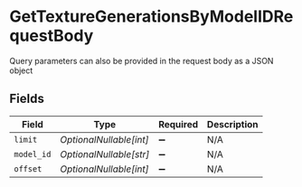 # GetTextureGenerationsByModelIDRequestBody

Query parameters can also be provided in the request body as a JSON object


## Fields

| Field                   | Type                    | Required                | Description             |
| ----------------------- | ----------------------- | ----------------------- | ----------------------- |
| `limit`                 | *OptionalNullable[int]* | :heavy_minus_sign:      | N/A                     |
| `model_id`              | *OptionalNullable[str]* | :heavy_minus_sign:      | N/A                     |
| `offset`                | *OptionalNullable[int]* | :heavy_minus_sign:      | N/A                     |